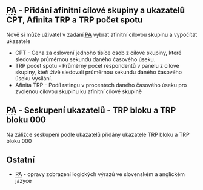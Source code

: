 ﻿---
categories: [fenix]
layout: fenix
---

## <abbr title="Postanalýza">PA</abbr> - Přidání afinitní cílové skupiny a ukazatelů CPT, Afinita TRP a TRP počet spotu
Nově si může uživatel v zadání <abbr title="Postanalýza">PA</abbr> vybrat afinitní cílovou skupinu a vypočítat ukazatele 
<ul>
<li>CPT - Cena za oslovení jednoho tisíce osob z cílové skupiny, které sledovaly průměrnou sekundu daného časového úseku. </li>
<li>TRP počet spotu - Průměrný počet respondentů v panelu z cílové skupiny, kteří živě sledovali průměrnou sekundu daného časového úseku vysílání.</li>
<li>Afinita TRP - Podíl ratingu v procentech daného časového úseku pro zvolenou cílovou skupinu ku afinitní cílové skupině</li>
</ul>

## <abbr title="Postanalýza">PA</abbr> - Seskupení ukazatelů - TRP bloku a TRP bloku 000 
Na záližce seskupení podle ukazatelů přidány ukazatele TRP bloku a TRP bloku 000

## Ostatní
<ul>
<li><abbr title="Postanalýza">PA</abbr> - opravy zobrazení logických výrazů ve slovenském a anglickém jazyce</li>
</ul>
